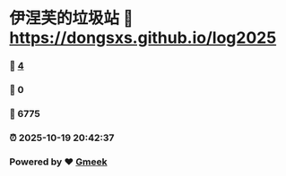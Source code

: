 # 伊涅芙的垃圾站 :link: https://dongsxs.github.io/log2025 
### :page_facing_up: [4](https://dongsxs.github.io/log2025/tag.html) 
### :speech_balloon: 0 
### :hibiscus: 6775 
### :alarm_clock: 2025-10-19 20:42:37 
### Powered by :heart: [Gmeek](https://github.com/Meekdai/Gmeek)
